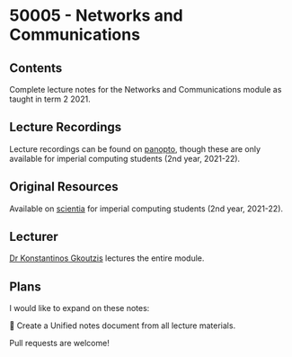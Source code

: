 # 50005 - Networks and Communications
## Contents
Complete lecture notes for the Networks and Communications module as taught in term 2 2021.

## Lecture Recordings
Lecture recordings can be found on [panopto](https://imperial.cloud.panopto.eu/Panopto/Pages/Sessions/List.aspx#folderID=%22a1773b84-de2c-4c0e-a818-adb90149f62c%22), though these are only available for imperial computing students (2nd year, 2021-22).

## Original Resources
Available on [scientia](https://scientia.doc.ic.ac.uk/2122/modules/50005/resources) for imperial computing students (2nd year, 2021-22).

## Lecturer
[Dr Konstantinos Gkoutzis](https://www.imperial.ac.uk/people/k.gkoutzis) lectures the entire module.

## Plans
I would like to expand on these notes:

🔴 Create a Unified notes document from all lecture materials.

Pull requests are welcome!
